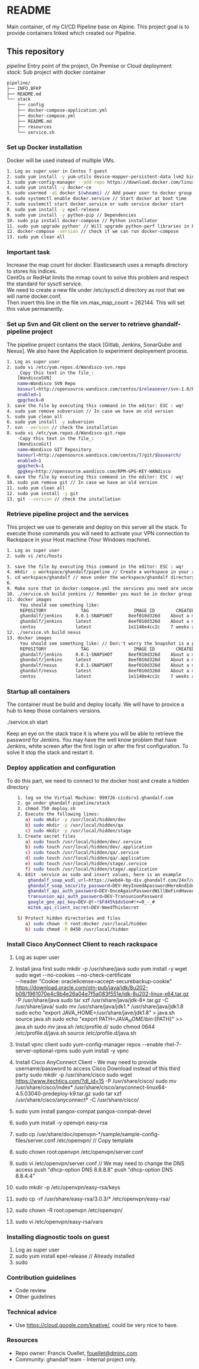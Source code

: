 # README

Main container, of my CI/CD Pipeline base on Alpine. This project goal is to provide containers linked which created our Pipeline.

## This repository

 *pipeline* Entry point of the project, On Premise or Cloud deployment<br>
 *stack*: Sub project with docker container
```bash
pipeline/
├── INFO.BFKP
├── README.md
└── stack
    ├── config
    ├── docker-compose-application.yml
    ├── docker-compose.yml
    ├── README.md
    ├── resources
    └── service.sh
```

### Set up Docker installation

Docker will be used instead of multiple VMs.

```bash
1. Log as super user in Centos 7 guest
2. sudo yum install -y yum-utils device-mapper-persistent-data lvm2 bind-utils bridge-utils
3. sudo yum-config-manager --add-repo https://download.docker.com/linux/centos/docker-ce.repo
4. sudo yum install -y docker-ce
5. sudo usermod -aG docker $(whoami) // Add power user to docker group created by the installation above.
6. sudo systemctl enable docker.service // Start docker at boot time
7. sudo sustemctl start docker.service or sudo service docker start
8. sudo yum install -y epel-release
9. sudo yum install -y python-pip // Dependencies
10. sudo pip install docker-compose // Python installator
11. sudo yum upgrade python* // Will upgrade python-perf libraries in Python 8.1.2
12. docker-compose -version // check if we can run docker-compose
13. sudo yum clean all
```

### Important task

Increase the map count for docker. Elasticsearch uses a mmapfs directory to stores his indices.<br>
CentOs or RedHat limits the mmap count to solve this problem and respect the standard for sysctl service.<br>
We need to create a new file under /etc/sysctl.d directory as root that we will name docker.conf.<br>
Then insert this line in the file vm.max_map_count = 262144. This will set this value permanently.


### Set up Svn and Git client on the server to retrieve ghandalf-pipeline project

The pipeline project contains the stack [Gitlab, Jenkins, SonarQube and Nexus]. We also have the Application to experiment deployement process.

```bash
1. Log as super user
2. sudo vi /etc/yum.repos.d/Wandisco-svn.repo
    _Copy this text in the file_:
    [WandiscoSVN]
    name=Wandisco SVN Repo
    baseurl=http://opensource.wandisco.com/centos/$releasever/svn-1.8/RPMS/$basearch/
    enabled=1
    gpgcheck=0
3. save the file by executing this command in the editor: ESC : wq!
4. sudo yum remove subversion // In case we have an old version
5. sudo yum clean all
6. sudo yum install -y subversion
7. svn --version // check the installation
8. sudo vi /etc/yum.repos.d/Wandisco-git.repo
    -Copy this text in the file_:
    [WandiscoGit]
    name=Wandisco GIT Repository
    baseurl=http://opensource.wandisco.com/centos/7/git/$basearch/
    enabled=1
    gpgcheck=1
    gpgkey=http://opensource.wandisco.com/RPM-GPG-KEY-WANdisco
9. save the file by executing this command in the editor: ESC : wq!
10. sudo yum remove git // In case we have an old version
11. sudo yum clean all
12. sudo yum install -y git
13. git --version // check the installation
```

### Retrieve pipeline project and the services

This project we use to generate and deploy on this server all the stack. To execute those commands you will need to activate your VPN connection to Rackspace in your Host machine (Your Windows machine).

```bash
1. Log as super user
2. sudo vi /etc/hosts

3. save the file by executing this command in the editor: ESC : wq!
4. mkdir -p workspace/ghandalf/pipeline // Create a workspace in your account
5. cd workspace/ghandalf // move under the workspace/ghandalf directory
6. 
9. Make sure that in docker-compose.yml the services you need are uncommented.
10. ./service.sh build jenkins // Remember you must be in docker group
11. docker images 
     You should see something like:
     REPOSITORY             TAG                 IMAGE ID        CREATED             SIZE
     ghandalf/jenkins     0.0.1-SNAPSHOT      8eef010d326d    About a minute ago  2.96GB
     ghandalf/jenkins     latest              8eef010d326d    About a minute ago  2.96GB
     centos               latest              1e1148e4cc2c    7 weeks ago         202MB
12. ./service.sh build nexus
13. docker images
     You should see something like: // Don\'t worry the Snapshot is a pointer to latest
     REPOSITORY             TAG                 IMAGE ID        CREATED             SIZE
     ghandalf/jenkins     0.0.1-SNAPSHOT      8eef010d326d    About a minute ago  2.96GB
     ghandalf/jenkins     latest              8eef010d326d    About a minute ago  2.96GB
     ghandalf/nexus       0.0.1-SNAPSHOT      8eef010d326d    About a minute ago  2.96GB
     ghandalf/nexus       latest              8eef010d326d    About a minute ago  2.96GB
     centos               latest              1e1148e4cc2c    7 weeks ago         202MB
```

### Startup all containers

The container must be build and deploy locally. We will have to provice a hub to keep those containers versions.

./service.sh start

Keep an eye on the stack trace it is where you will be able to retrieve the password for Jenkins.
You may have the well know problem that have Jenkins, white screen after the first login or after the first configuration. To solve it stop the stack and restart it.

### Deploy application and configuration

To do this part, we need to connect to the docker host and create a hidden directory

```bash
    1. log on the Virtual Machine: 999726-cicdsrv1.ghandalf.com
    2. go under ghandalf-pipeline/stack
    3. chmod 750 deploy.sh
    2. Execute the following lines:
       a) sudo mkdir -p /usr/local/hidden/dev
       b) sudo mkdir -p /usr/local/hidden/qa
       c) sudo mkdir -p /usr/local/hidden/stage
    3. Create secret files
       a) sudo touch /usr/local/hidden/dev/.service
       b) sudo touch /usr/local/hidden/dev/.application
       c) sudo touch /usr/local/hidden/qa/.service
       d) sudo touch /usr/local/hidden/qa/.application
       e) sudo touch /usr/local/hidden/stage/.service
       f) sudo touch /usr/local/hidden/stage/.application
    4. Edit .service as sudo and insert values, here is an example
        ghandalf_soap_wsdl_url=https://webd4-bp-div.ghandalf.com/24x7/wsghandalfcom/wsghandalfcom.asmx?wsdl
        ghandalf_soap_security_password=DEV-HeyIneedApasswordHereAndIdontWantToSeeIt
        ghandalf_api_auth_password=DEV-OnceAgainPasswordWillBeFindHaveAgoodDay
        transunion_api_auth_password=DEV-TransunionPassword
        google_geo_api_key=DEV-@!~!$Fd45%$dxSon#!+=0_-_#
        mitek_api_client_secret=DEV-NeedThisSecret

    5) Protect hidden directories and files
       a) sudo chown -R root:docker /usr/local/hidden
       b) sudo chmod -R 0450 /usr/local/hidden
```

### Install Cisco AnyConnect Client to reach rackspace

1. Log as super user
2. Install java first
    sudo mkdir -p /usr/share/java
    sudo yum install -y wget
    sudo wget --no-cookies --no-check-certificate \
    --header "Cookie: oraclelicense=accept-securebackup-cookie" \
    https://download.oracle.com/otn-pub/java/jdk/8u202-b08/1961070e4c9b4e26a04e7f5a083f551e/jdk-8u202-linux-x64.tar.gz \
    -P /usr/share/java
    sudo tar xzf /usr/share/java/jdk-8*.tar.gz -C /usr/share/java/
    sudo mv /usr/share/java/jdk1.* /usr/share/java/jdk1.8
    sudo echo "export JAVA_HOME=/usr/share/jave/jdk1.8" > java.sh
    source java.sh
    sudo echo "export PATH=${JAVA_HOME}/bin:${PATH}" >> java.sh
    sudo mv java.sh /etc/profile.d/
    sudo chmod 0644 /etc/profile.d/java.sh
    source /etc/profile.d/java.sh
3. Install vpnc client
    sudo yum-config-manager repos --enable rhel-7-server-optional-rpms
    sudo yum install -y vpnc
    




3. Install Cisco AnyConnect Client - We may need to provide username/password to access Cisco Download instead of this third party
    sudo mkdir -p /usr/share/cisco
    sudo wget https://www.itechtics.com/?dl_id=15 -P /usr/share/cisco/
    sudo mv /usr/share/cisco/index* /usr/share/cisco/anyconnect-linux64-4.5.03040-predeploy-k9.tar.gz
    sudo tar xzf /usr/share/cisco/anyconnect* -C /usr/share/cisco/

2. sudo yum install pangox-compat pangox-compat-devel

2. sudo yum install -y openvpn easy-rsa
3. sudo cp /usr/share/doc/openvpn-*/sample/sample-config-files/server.conf /etc/openvpn/ // Copy template
4. sudo chown root:openvpn /etc/openvpn/server.conf
5. sudo vi /etc/openvpn/server.conf // We may need to change the DNS access
    push "dhcp-option DNS 8.8.8.8"
    push "dhcp-option DNS 8.8.4.4"
6. sudo mkdir -p /etc/openvpn/easy-rsa/keys
7. sudo cp -rf /usr/share/easy-rsa/3.0.3/* /etc/openvpn/easy-rsa/
8. sudo chown -R root:openvpn /etc/openvpn/
9. sudo vi /etc/openvpn/easy-rsa/vars

### Installing diagnostic tools on guest

1. Log as super user
2. sudo yum install epel-release // Already installed
3. sudo 

### Contribution guidelines

* Code review
* Other guidelines

### Technical advice

* Use https://cloud.google.com/knative/, could be very nice to have.

### Resources

* Repo owner: Francis Ouellet, <fouellet@dminc.com>
* Community: ghandalf team - Internal project only.
